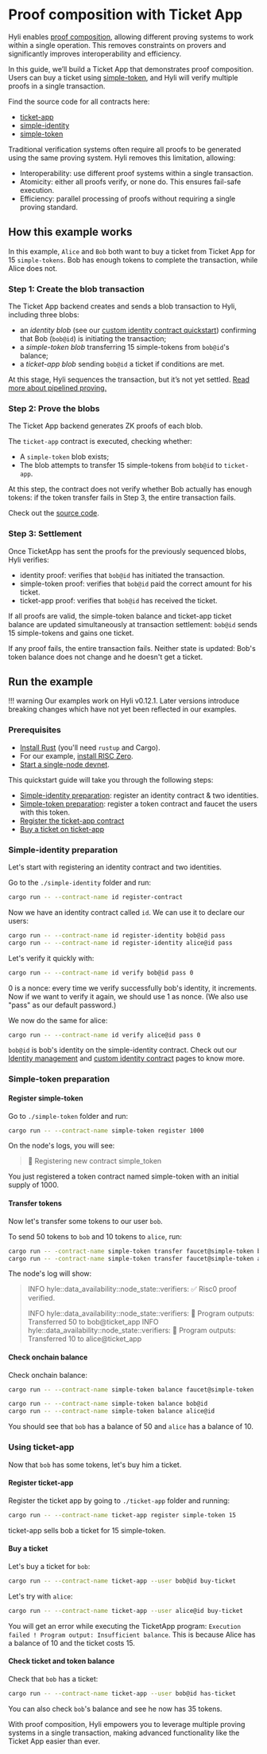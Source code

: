 # Proof composition with Ticket App

Hyli enables [proof composition](../../concepts/proof-composition.md), allowing different proving systems to work within a single operation. This removes constraints on provers and significantly improves interoperability and efficiency.

In this guide, we’ll build a Ticket App that demonstrates proof composition. Users can buy a ticket using [simple-token](./first-token-contract.md), and Hyli will verify multiple proofs in a single transaction.

Find the source code for all contracts here:

- [ticket-app](https://github.com/hyli-org/examples/tree/main/ticket-app)
- [simple-identity](https://github.com/hyli-org/examples/tree/main/simple-identity)
- [simple-token](https://github.com/hyli-org/examples/tree/main/simple-token)

Traditional verification systems often require all proofs to be generated using the same proving system. Hyli removes this limitation, allowing:

- Interoperability: use different proof systems within a single transaction.
- Atomicity: either all proofs verify, or none do. This ensures fail-safe execution.
- Efficiency: parallel processing of proofs without requiring a single proving standard.

## How this example works

In this example, `Alice` and `Bob` both want to buy a ticket from Ticket App for 15 `simple-tokens`. Bob has enough tokens to complete the transaction, while Alice does not.

### Step 1: Create the blob transaction

The Ticket App backend creates and sends a blob transaction to Hyli, including three blobs:

- an *identity blob* (see our [custom identity contract quickstart](./custom-identity-contract.md)) confirming that Bob (`bob@id`) is initiating the transaction;
- a *simple-token blob* transferring 15 simple-tokens from `bob@id`'s balance;
- a *ticket-app blob* sending `bob@id` a ticket if conditions are met.

At this stage, Hyli sequences the transaction, but it’s not yet settled. [Read more about pipelined proving.](../../concepts/pipelined-proving.md)

### Step 2: Prove the blobs

The Ticket App backend generates ZK proofs of each blob.

The `ticket-app` contract is executed, checking whether:

- A `simple-token` blob exists;
- The blob attempts to transfer 15 simple-tokens from `bob@id` to `ticket-app`.

At this step, the contract does not verify whether Bob actually has enough tokens: if the token transfer fails in Step 3, the entire transaction fails.

Check out the [source code](https://github.com/hyli-org/examples/blob/492501ebe6caad8a0fbe3f286f0f51f0ddca537c/ticket-app/contract/src/lib.rs#L44-L66).

### Step 3: Settlement

Once TicketApp has sent the proofs for the previously sequenced blobs, Hyli verifies:

- identity proof: verifies that `bob@id` has initiated the transaction.
- simple-token proof: verifies that `bob@id` paid the correct amount for his ticket.
- ticket-app proof: verifies that `bob@id` has received the ticket.

If all proofs are valid, the simple-token balance and ticket-app ticket balance are updated simultaneously at transaction settlement: `bob@id` sends 15 simple-tokens and gains one ticket.

If any proof fails, the entire transaction fails. Neither state is updated: Bob's token balance does not change and he doesn't get a ticket.

## Run the example

!!! warning
    Our examples work on Hyli v0.12.1. Later versions introduce breaking changes which have not yet been reflected in our examples.

### Prerequisites

- [Install Rust](https://www.rust-lang.org/tools/install) (you'll need `rustup` and Cargo).
- For our example, [install RISC Zero](https://dev.risczero.com/api/zkvm/install).
- [Start a single-node devnet](../devnet.md).

This quickstart guide will take you through the following steps:

- [Simple-identity preparation](#simple-identity-preparation): register an identity contract & two identities.
- [Simple-token preparation](#simple-token-preparation): register a token contract and faucet the users with this token.
- [Register the ticket-app contract](#register-ticket-app)
- [Buy a ticket on ticket-app](#buy-a-ticket)

### Simple-identity preparation

Let's start with registering an identity contract and two identities.

Go to the `./simple-identity` folder and run:

```sh
cargo run -- --contract-name id register-contract
```

Now we have an identity contract called `id`. We can use it to declare our users:

```sh
cargo run -- --contract-name id register-identity bob@id pass
cargo run -- --contract-name id register-identity alice@id pass
```

Let's verify it quickly with:

```sh
cargo run -- --contract-name id verify bob@id pass 0
```

0 is a nonce: every time we verify successfully bob's identity, it increments. Now if we want to verify it again, we should use 1 as nonce. (We also use "pass" as our default password.)

We now do the same for alice:

```sh
cargo run -- --contract-name id verify alice@id pass 0
```

`bob@id` is bob's identity on the simple-identity contract. Check out our [Identity management](../../concepts/identity.md) and [custom identity contract](./custom-identity-contract.md) pages to know more.

### Simple-token preparation

#### Register simple-token

Go to `./simple-token` folder and run:

```bash
cargo run -- --contract-name simple-token register 1000
```

On the node's logs, you will see:

> 📝 Registering new contract simple_token

You just registered a token contract named simple-token with an initial supply of 1000.

#### Transfer tokens

Now let's transfer some tokens to our user `bob`.

To send 50 tokens to `bob` and 10 tokens to `alice`, run:

```bash
cargo run -- -contract-name simple-token transfer faucet@simple-token bob@id 50
cargo run -- -contract-name simple-token transfer faucet@simple-token alice@id 10
```

The node's log will show:

> INFO hyle::data_availability::node_state::verifiers: ✅ Risc0 proof verified.
>
> INFO hyle::data_availability::node_state::verifiers: 🔎 Program outputs: Transferred 50 to bob@ticket_app
> INFO hyle::data_availability::node_state::verifiers: 🔎 Program outputs: Transferred 10 to alice@ticket_app

#### Check onchain balance

Check onchain balance:

```bash
cargo run -- --contract-name simple-token balance faucet@simple-token

cargo run -- --contract-name simple-token balance bob@id
cargo run -- --contract-name simple-token balance alice@id
```

You should see that `bob` has a balance of 50 and `alice` has a balance of 10.

### Using ticket-app

Now that `bob` has some tokens, let's buy him a ticket.

#### Register ticket-app

Register the ticket app by going to `./ticket-app` folder and running:

```bash
cargo run -- --contract-name ticket-app register simple-token 15
```

ticket-app sells bob a ticket for 15 simple-token.

#### Buy a ticket

Let's buy a ticket for `bob`:

```bash
cargo run -- --contract-name ticket-app --user bob@id buy-ticket
```

Let's try with `alice`:

```bash
cargo run -- --contract-name ticket-app --user alice@id buy-ticket
```

You will get an error while executing the TicketApp program: `Execution failed ! Program output: Insufficient balance`. This is because Alice has a balance of 10 and the ticket costs 15.

#### Check ticket and token balance

Check that `bob` has a ticket:

```bash
cargo run -- --contract-name ticket-app --user bob@id has-ticket
```

You can also check `bob`'s balance and see he now has 35 tokens.

With proof composition, Hyli empowers you to leverage multiple proving systems in a single transaction, making advanced functionality like the Ticket App easier than ever.
